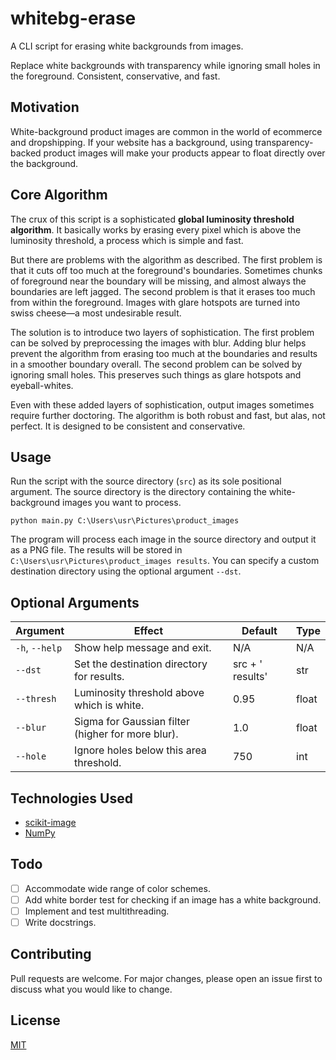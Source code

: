 # whitebg-erase
A CLI script for erasing white backgrounds from images.

Replace white backgrounds with transparency while ignoring small holes in the foreground. Consistent, conservative, and fast.

## Motivation
White-background product images are common in the world of ecommerce and dropshipping. If your website has a background, using transparency-backed product images will make your products appear to float directly over the background.

## Core Algorithm

The crux of this script is a sophisticated **global luminosity threshold algorithm**. It basically works by erasing every pixel which is above the luminosity threshold, a process which is simple and fast.

But there are problems with the algorithm as described. The first problem is that it cuts off too much at the foreground's boundaries. Sometimes chunks of foreground near the boundary will be missing, and almost always the boundaries are left jagged. The second problem is that it erases too much from within the foreground. Images with glare hotspots are turned into swiss cheese&mdash;a most undesirable result.

The solution is to introduce two layers of sophistication. The first problem can be solved by preprocessing the images with blur. Adding blur helps prevent the algorithm from erasing too much at the boundaries and results in a smoother boundary overall. The second problem can be solved by ignoring small holes. This preserves such things as glare hotspots and eyeball-whites.

Even with these added layers of sophistication, output images sometimes require further doctoring. The algorithm is both robust and fast, but alas, not perfect. It is designed to be consistent and conservative.

## Usage
Run the script with the source directory (`src`) as its sole positional argument. The source directory is the directory containing the white-background images you want to process.

```shell
python main.py C:\Users\usr\Pictures\product_images
```

The program will process each image in the source directory and output it as a PNG file. The results will be stored in `C:\Users\usr\Pictures\product_images results`. You can specify a custom destination directory using the optional argument `--dst`.

## Optional Arguments

| Argument       | Effect                                            | Default                  | Type  |
| -------------- | ------------------------------------------------- | ------------------------ | ----- |
| `-h`, `--help` | Show help message and exit.                       | N/A                      | N/A   |
| `--dst`        | Set the destination directory for results.        | src + ' results' | str   |
| `--thresh`     | Luminosity threshold above which is white.        | 0.95                     | float |
| `--blur`       | Sigma for Gaussian filter (higher for more blur). | 1.0                      | float |
| `--hole`       | Ignore holes below this area threshold.           | 750                      | int   |

## Technologies Used
- [scikit-image](https://scikit-image.org/)
- [NumPy](https://numpy.org/)

## Todo
- [ ] Accommodate wide range of color schemes.
- [ ] Add white border test for checking if an image has a white background.
- [ ] Implement and test multithreading.
- [ ] Write docstrings.

## Contributing
Pull requests are welcome. For major changes, please open an issue first to discuss what you would like to change.

## License
[MIT](https://choosealicense.com/licenses/mit/)
